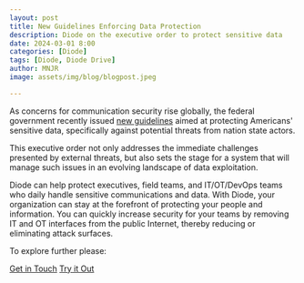 ```yaml
---
layout: post
title: New Guidelines Enforcing Data Protection
description: Diode on the executive order to protect sensitive data
date: 2024-03-01 8:00
categories: [Diode]
tags: [Diode, Diode Drive]
author: MNJR
image: assets/img/blog/blogpost.jpeg

---
```

As concerns for communication security rise globally, the federal government recently issued [new guidelines](https://www.cnbc.com/2024/02/28/biden-executive-order-aims-to-protect-americans-sensitive-data-from-china-russia.html?__source=iosappshare%7Ccom.apple.UIKit.activity.Mail) aimed at protecting Americans' sensitive data, specifically against potential threats from nation state actors. 

This executive order not only addresses the immediate challenges presented by external threats, but also sets the stage for a system that will manage such issues in an evolving landscape of data exploitation.

Diode can help protect executives, field teams, and IT/OT/DevOps teams who daily handle sensitive communications and data.  With Diode, your organization can stay at the forefront of protecting your people and information.  You can quickly increase security for your teams by removing IT and OT interfaces from the public Internet, thereby reducing or eliminating attack surfaces.  

To explore further please:
<div class="story__buttons">
  <a href="{{"https://contactdiode.paperform.co"}}" class="btn" target="">Get in Touch</a>
  <a href="#download-app" class="btn popup-open" target="">Try it Out</a>
</div>

